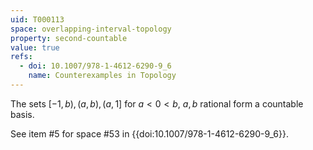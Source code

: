 ```yaml
---
uid: T000113
space: overlapping-interval-topology
property: second-countable
value: true
refs:
  - doi: 10.1007/978-1-4612-6290-9_6
    name: Counterexamples in Topology
---
```

The sets $[-1,b),(a,b),(a,1]$ for $a<0<b$, $a,b$ rational form a countable basis.

See item #5 for space #53 in {{doi:10.1007/978-1-4612-6290-9_6}}.
